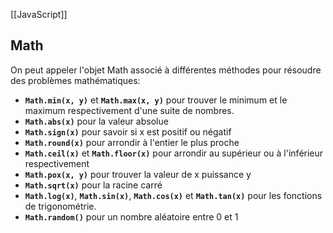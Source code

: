 [[JavaScript]]

## Math

On peut appeler l'objet Math associé à différentes méthodes pour résoudre des problèmes mathématiques:

- **`Math.min(x, y)`** et **`Math.max(x, y)`** pour trouver le minimum et le maximum respectivement d'une suite de nombres.
- **`Math.abs(x)`** pour la valeur absolue
- **`Math.sign(x)`** pour savoir si x est positif ou négatif
- **`Math.round(x)`** pour arrondir à l'entier le plus proche
- **`Math.ceil(x)`** et **`Math.floor(x)`** pour arrondir au supérieur ou à l'inférieur respectivement
- **`Math.pox(x, y)`** pour trouver la valeur de x puissance y
- **`Math.sqrt(x)`** pour la racine carré
- **`Math.log(x)`**, **`Math.sin(x)`**, **`Math.cos(x)`** et **`Math.tan(x)`** pour les fonctions de trigonométrie.
- **`Math.random()`** pour un nombre aléatoire entre 0 et 1

